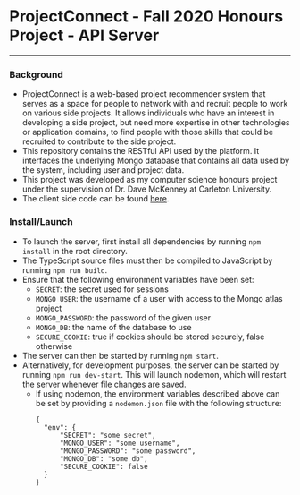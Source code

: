 # ProjectConnect - Fall 2020 Honours Project - API Server
---

### Background

* ProjectConnect is a web-based project recommender system that serves as a space for people to network with and recruit people to work on various side projects. It allows individuals who have an interest in developing a side project, but need more expertise in other technologies or application domains, to find people with those skills that could be recruited to contribute to the side project.
* This repository contains the RESTful API used by the platform. It interfaces the underlying Mongo database that contains all data used by the system, including user and project data.
* This project was developed as my computer science honours project under the supervision of Dr. Dave McKenney at Carleton University.
* The client side code can be found [here](https://github.com/alexbisaillion/project-connect-client).

### Install/Launch

* To launch the server, first install all dependencies by running `npm install` in the root directory.
* The TypeScript source files must then be compiled to JavaScript by running `npm run build`.
* Ensure that the following environment variables have been set:
  * `SECRET`: the secret used for sessions
  * `MONGO_USER`: the username of a user with access to the Mongo atlas project
  * `MONGO_PASSWORD`: the password of the given user
  * `MONGO_DB`: the name of the database to use
  * `SECURE_COOKIE`: true if cookies should be stored securely, false otherwise
* The server can then be started by running `npm start`.
* Alternatively, for development purposes, the server can be started by running `npm run dev-start`. This will launch nodemon, which will restart the server whenever file changes are saved.
  * If using nodemon, the environment variables described above can be set by providing a `nodemon.json` file with the following structure:
    ```
    {
      "env": {
          "SECRET": "some secret",
          "MONGO_USER": "some username",
          "MONGO_PASSWORD": "some password",
          "MONGO_DB": "some db",
          "SECURE_COOKIE": false
      }
    }
    ```
